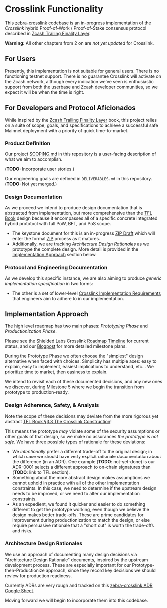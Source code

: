 # Crosslink Functionality

This [zebra-crosslink](https://github.com/ShieldedLabs/zebra-crosslink) codebase is an in-progress implementation of the *Crosslink* hybrid Proof-of-Work / Proof-of-Stake consensus protocol described in [Zcash Trailing Finality Layer](https://electric-coin-company.github.io/tfl-book/).

**Warning:** All other chapters from 2 on are *not yet updated* for Crosslink.

## For Users

Presently, this implementation is not suitable for general users. There is no functioning testnet support. There is no guarantee Crosslink will activate on the Zcash network, although every indication we've seen is enthusiastic support from both the userbase and Zcash developer communities, so we expect it will be when the time is right.

## For Developers and Protocol Aficionados

While inspired by the [Zcash Trailing Finality Layer](https://electric-coin-company.github.io/tfl-book/) book, this project relies on a suite of scope, goals, and specifications to achieve a successful safe Mainnet deployment with a priority of quick time-to-market.

### Product Definition

Our project [SCOPING.md](crosslink/SCOPING.md) in this repository is a user-facing description of what we aim to accomplish.

(**TODO:** Incorporate user stories.)

Our engineering goals are defined in `DELIVERABLES.md` in this repository. (**TODO:** Not yet merged.)

### Design Documentation

As we proceed we intend to produce design documentation that is abstracted from implementation, but more comprehensive than the [TFL Book](https://electric-coin-company.github.io/tfl-book/) design because it encompasses all of a specific concrete integrated hybrid prototocl with full PoW, BFT, and PoS scope.

- The keystone document for this is an in-progress [ZIP Draft](https://docs.google.com/document/d/1wSLLReAEe4cM60VMKj0-ze_EHS12DqVoI0QVW8H3X9E/edit?tab=t.0#heading=h.f0ehy0pxr01t) which will enter the formal [ZIP](https://zips.z.cash) process as it matures.
- Additionally, we are tracking _Architecture Design Rationales_ as we prototype the complete design. More detail is provided in the [Implementation Approach](#implementation-approach) section below.

### Protocol and Engineering Documentation

As we develop this specific instance, we are also aiming to produce _generic implementation specification_ in two forms:

- The other is a set of lower-level [Crosslink Implementation Requirements](https://docs.google.com/document/d/1YXalTGoezGH8GS1dknO8aK6eBFRq_Pq8LvDeho1KVZ8/edit?tab=t.0#heading=h.2sfs3jgpkfgx)  that engineers aim to adhere to in our implementation.

## Implementation Approach

The high level roadmap has two main phases: _Prototyping Phase_ and _Productionization Phase_.

Please see the Shielded Labs Crosslink [Roadmap Timeline](https://shieldedlabs.net/roadmap/) for current status, and our [Blogpost](https://shieldedlabs.net/crosslink-roadmap-q1-2025/) for more detailed milestone plans.

During the Prototype Phase we often choose the "simplest" design alternative when faced with choices. Simplicity has multiple axes: easy to explain, easy to implement, easiest implications to understand, etc... We prioritize time to market, then easiness to explain.

We intend to revisit each of these documented decisions, and any new ones we discover, during Milestone 5 where we begin the transition from prototype to production-ready.

### Design Adherence, Safety, & Analysis

Note the scope of these decisions may deviate from the more rigorous yet abstract [TFL Book §3.3 The Crosslink Construction](https://electric-coin-company.github.io/tfl-book/design/crosslink.html)!

This means the prototype _may_ violate some of the security assumptions or other goals of that design, so we make no assurances _the prototype is not safe_. We have three possible types of rationale for these deviations:

- We _intentionally_ prefer a different trade-off to the original design; in which case we should have verly explicit rationale documentation about the difference (in an ADR). One example (**TODO**: not-yet-done) is our ADR-0001 selects a different approach to on-chain signatures than (**TODO**: link to TFL section).
- Something about the more abstract design makes assumptions we cannot uphold in practice with all of the other implementation constraints. In this case, we need to determine if the upstream design needs to be improved, or we need to alter our implementation constraints.
- As an expedient, we found it quicker and easier to do something different to get the prototype working, even though we believe the design makes better trade-offs. These are prime candidates for improvement during productionization to match the design, or else require persuasive rationale that a "short cut" is worth the trade-offs and risks.

### Architecture Design Rationales

We use an approach of documenting many design decisions via "Architecture Design Rationale" documents, inspired by the upstream development process. These are especially important for our Prototype-then-Productionize approach, since they record key decisions we should review for production readiness.

Currently ADRs are very rough and tracked on this [zebra-crosslink ADR Google Sheet](https://docs.google.com/spreadsheets/d/1X6dMxrkbWshhy8JwR7WkNC7JuN1J5YKNFzTcR-BolRo/edit?gid=0#gid=0).

Moving forward we will begin to incorporate them into this codebase.
